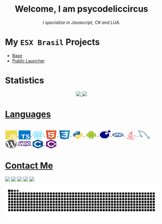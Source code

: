 
<h1 align="center">Welcome, I am psycodeliccircus</h1>
<p align="center"><i>I specialize in Javascript, C# and LUA.</i></p>


# My `ESX Brasil` Projects
- [Base](https://github.com/ESX-Brasil/base)
- [Public Launcher](https://github.com/psycodeliccircus/ESXBrasilRP/)

# Statistics 
<div align="center">
  <a href="https://github.com/psycodeliccircus">
  <img height="180em" src="https://github-readme-stats.vercel.app/api?username=psycodeliccircus&show_icons=true&theme=react&include_all_commits=true&count_private=true"/>
  <img height="180em" src="https://github-readme-stats.vercel.app/api/top-langs/?username=psycodeliccircus&layout=compact&langs_count=7&theme=react"/>
</div>

# Languages
<div style="display: inline_block"><br>
  <img align="center" alt="RenildoMarcio-Js" height="30" width="40" src="https://raw.githubusercontent.com/devicons/devicon/master/icons/javascript/javascript-plain.svg">
  <img align="center" alt="RenildoMarcio-Ts" height="30" width="40" src="https://raw.githubusercontent.com/devicons/devicon/master/icons/typescript/typescript-plain.svg">
  <img align="center" alt="RenildoMarcio-React" height="30" width="40" src="https://raw.githubusercontent.com/devicons/devicon/master/icons/react/react-original.svg">
  <img align="center" alt="RenildoMarcio-HTML" height="30" width="40" src="https://raw.githubusercontent.com/devicons/devicon/master/icons/html5/html5-original.svg">
  <img align="center" alt="RenildoMarcio-CSS" height="30" width="40" src="https://raw.githubusercontent.com/devicons/devicon/master/icons/css3/css3-original.svg">
  <img align="center" alt="RenildoMarcio-Python" height="30" width="40" src="https://raw.githubusercontent.com/devicons/devicon/master/icons/python/python-original.svg">
  <img align="center" alt="RenildoMarcio-Android" height="30" width="40" src="https://raw.githubusercontent.com/devicons/devicon/master/icons/android/android-plain.svg">
  <img align="center" alt="RenildoMarcio-Lua" height="30" width="40" src="https://raw.githubusercontent.com/devicons/devicon/master/icons/lua/lua-plain.svg">
  <img align="center" alt="RenildoMarcio-PHP" height="30" width="40" src="https://raw.githubusercontent.com/devicons/devicon/master/icons/php/php-plain.svg">
  <img align="center" alt="RenildoMarcio-Java" height="30" width="40" src="https://raw.githubusercontent.com/devicons/devicon/master/icons/java/java-plain.svg">
  <img align="center" alt="RenildoMarcio-MySQL" height="30" width="40" src="https://raw.githubusercontent.com/devicons/devicon/master/icons/mysql/mysql-plain.svg">
  <img align="center" alt="RenildoMarcio-wordpress" height="30" width="40" src="https://raw.githubusercontent.com/devicons/devicon/master/icons/wordpress/wordpress-plain.svg">
  <img align="center" alt="RenildoMarcio-woocommerce" height="30" width="40" src="https://raw.githubusercontent.com/devicons/devicon/master/icons/woocommerce/woocommerce-plain.svg">
  <img align="center" alt="RenildoMarcio-c" height="30" width="40" src="https://raw.githubusercontent.com/devicons/devicon/master/icons/c/c-plain.svg">
  <img align="center" alt="RenildoMarcio-csharp" height="30" width="40" src="https://raw.githubusercontent.com/devicons/devicon/master/icons/csharp/csharp-plain.svg">
</div>


# Contact Me
<div> 
  <a href="https://www.youtube.com/renildomarcio" target="_blank"><img src="https://img.shields.io/badge/YouTube-FF0000?style=for-the-badge&logo=youtube&logoColor=white" target="_blank"></a>
  <a href="https://instagram.com/renildomarcio" target="_blank"><img src="https://img.shields.io/badge/-Instagram-%23E4405F?style=for-the-badge&logo=instagram&logoColor=white" target="_blank"></a>
 	<a href="https://www.twitch.tv/renildomarcio" target="_blank"><img src="https://img.shields.io/badge/Twitch-9146FF?style=for-the-badge&logo=twitch&logoColor=white" target="_blank"></a>
 <a href="https://esxframework.com.br/discord/invite/ESXFramework/" target="_blank"><img src="https://img.shields.io/badge/Discord-7289DA?style=for-the-badge&logo=discord&logoColor=white" target="_blank"></a> 
  <a href = "mailto:renildomrc@gmail.com"><img src="https://img.shields.io/badge/-Gmail-%23333?style=for-the-badge&logo=gmail&logoColor=white" target="_blank"></a>
 
  ![Snake animation](https://github.com/psycodeliccircus/psycodeliccircus/blob/output/github-contribution-grid-snake.svg)
 
</div>

